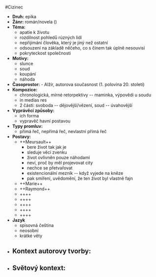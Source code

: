 #Cizinec

- __Druh:__ epika
- __Žánr:__ román/novela ()
- __Téma:__ 
	- apatie k životu
	- rozdílnost pohledů rúzných lidí
	- nepřijímání člověka, který je jiný než ostatní
	- odsouzení na základě něčeho, co s činem tak úplně nesouvisí
	- pokryteckost společnosti
- __Motivy:__
	- slunce
	- soud
	- koupání
	- náhoda
- __Časoprostor:__ - Alžír, autorova současnost (1. polovina 20. století)
- __Kompozice:__
	- chronologická, mírné retorpektivy -- maminka, výpovědi u soudu
	- in medias res
	- 2 části: svoboda -- dějovější/vězení, soud -- úvahovější
- __Vyprávěcí způsoby:__
	- ich forma
	- vypravěč havní postavou
- __Typy promluv:__ 
	- přímá řeč, nepřímá řeč, nevlastní přímá řeč
- __Postavy:__
	- ++Meursault++
		- bere život tak jak je
		- sleduje věci zvenku
		- život ovlivněn pouze náhodami
		- neví, proč by měl projevovat city
		- nechce se přetvařovat
		- existencionální mezník -- když vyjede na kněze
		- pak smíření, uvědomění, že ten život byl vlastně fajn
	- ++Marie++
	- ++Raymond++
	- ++++
	- ++++
	- ++++
	- ++++
	- ++++
- __Jazyk__
	- spisovná čeština
	- neosobní
	- krátké věty
- __Kontext autorovy tvorby:__
	- 
- __Světový kontext:__
	- 